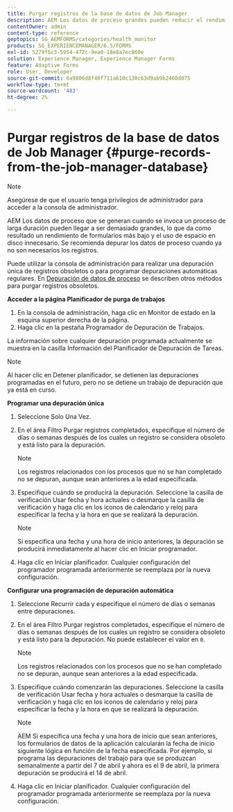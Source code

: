 ```yaml
---
title: Purgar registros de la base de datos de Job Manager
description: AEM Los datos de proceso grandes pueden reducir el rendimiento de los formularios en la. Se recomienda depurar los datos de proceso cuando ya no son necesarios los registros.
contentOwner: admin
content-type: reference
geptopics: SG_AEMFORMS/categories/health_monitor
products: SG_EXPERIENCEMANAGER/6.5/FORMS
exl-id: 5279f6c3-5954-472c-9ea0-18e8a7ec860e
solution: Experience Manager, Experience Manager Forms
feature: Adaptive Forms
role: User, Developer
source-git-commit: 6a9806d8f40f711a610c130c63d9ab9b2460d075
workflow-type: tm+mt
source-wordcount: '483'
ht-degree: 2%

---
```


# Purgar registros de la base de datos de Job Manager {#purge-records-from-the-job-manager-database}

>[!NOTE]
> 
> Asegúrese de que el usuario tenga privilegios de administrador para acceder a la consola de administrador.

AEM Los datos de proceso que se generan cuando se invoca un proceso de larga duración pueden llegar a ser demasiado grandes, lo que da como resultado un rendimiento de formularios más bajo y el uso de espacio en disco innecesario. Se recomienda depurar los datos de proceso cuando ya no son necesarios los registros.

Puede utilizar la consola de administración para realizar una depuración única de registros obsoletos o para programar depuraciones automáticas regulares. En [Depuración de datos de proceso](/help/forms/using/admin-help/purging-process-data.md#purging-process-data) se describen otros métodos para purgar registros obsoletos.

**Acceder a la página Planificador de purga de trabajos**

1. En la consola de administración, haga clic en Monitor de estado en la esquina superior derecha de la página.
1. Haga clic en la pestaña Programador de Depuración de Trabajos.

La información sobre cualquier depuración programada actualmente se muestra en la casilla Información del Planificador de Depuración de Tareas.

>[!NOTE]
>
>Al hacer clic en Detener planificador, se detienen las depuraciones programadas en el futuro, pero no se detiene un trabajo de depuración que ya está en curso.

**Programar una depuración única**

1. Seleccione Solo Una Vez.
1. En el área Filtro Purgar registros completados, especifique el número de días o semanas después de los cuales un registro se considera obsoleto y está listo para la depuración.

   >[!NOTE]
   >
   >Los registros relacionados con los procesos que no se han completado no se depuran, aunque sean anteriores a la edad especificada.

1. Especifique cuándo se producirá la depuración. Seleccione la casilla de verificación Usar fecha y hora actuales o desmarque la casilla de verificación y haga clic en los iconos de calendario y reloj para especificar la fecha y la hora en que se realizará la depuración.

   >[!NOTE]
   >
   >Si especifica una fecha y una hora de inicio anteriores, la depuración se producirá inmediatamente al hacer clic en Iniciar programador.

1. Haga clic en Iniciar planificador. Cualquier configuración del programador programada anteriormente se reemplaza por la nueva configuración.

**Configurar una programación de depuración automática**

1. Seleccione Recurrir cada y especifique el número de días o semanas entre depuraciones.
1. En el área Filtro Purgar registros completados, especifique el número de días o semanas después de los cuales un registro se considera obsoleto y está listo para la depuración. No puede establecer el valor en `0`.

   >[!NOTE]
   >
   >Los registros relacionados con los procesos que no se han completado no se depuran, aunque sean anteriores a la edad especificada.

1. Especifique cuándo comenzarán las depuraciones. Seleccione la casilla de verificación Usar fecha y hora actuales o desmarque la casilla de verificación y haga clic en los iconos de calendario y reloj para especificar la fecha y la hora en que se realizará la depuración.

   >[!NOTE]
   >
   >AEM Si especifica una fecha y una hora de inicio que sean anteriores, los formularios de datos de la aplicación calcularán la fecha de inicio siguiente lógica en función de la fecha especificada. Por ejemplo, si programa las depuraciones del trabajo para que se produzcan semanalmente a partir del 7 de abril y ahora es el 9 de abril, la primera depuración se producirá el 14 de abril.

1. Haga clic en Iniciar planificador. Cualquier configuración del programador programada anteriormente se reemplaza por la nueva configuración.

